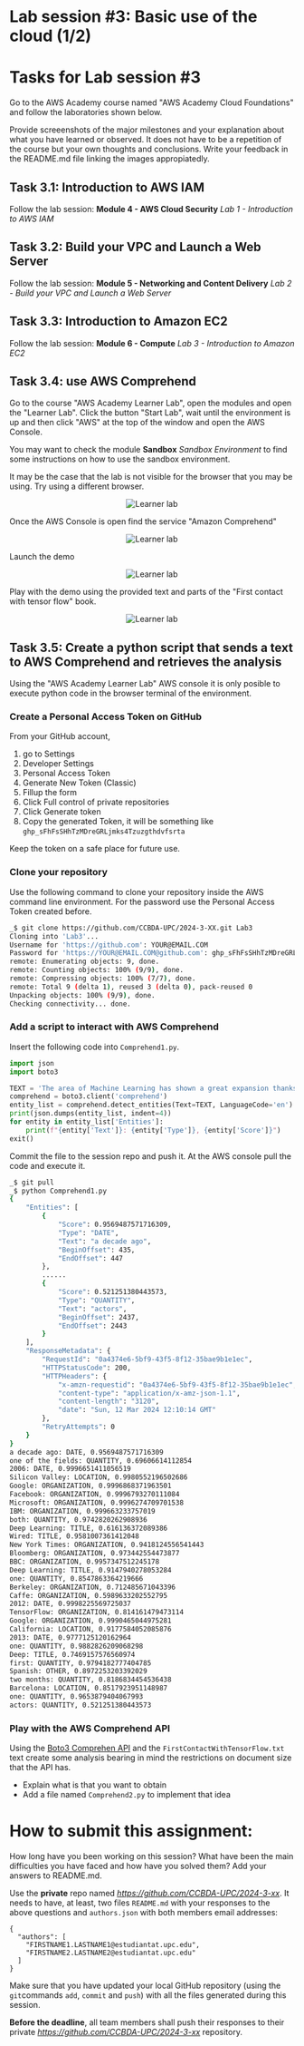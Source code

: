 # Lab session #3: Basic use of the cloud (1/2)

#  Tasks for Lab session #3

Go to the AWS Academy course named "AWS Academy Cloud Foundations" and follow the laboratories shown below.

Provide screeenshots of the major milestones and your explanation about what you have learned or observed. It does not have to be a repetition of the course but your own thoughts and conclusions. Write your feedback in the README.md file linking the images appropiatedly.

## Task 3.1: Introduction to AWS IAM

Follow the lab session: **Module 4 - AWS Cloud Security** *Lab 1 - Introduction to AWS IAM*

## Task 3.2: Build your VPC and Launch a Web Server

Follow the lab session: **Module 5 - Networking and Content Delivery** *Lab 2 - Build your VPC and Launch a Web Server*

## Task 3.3: Introduction to Amazon EC2

Follow the lab session: **Module 6 - Compute** *Lab 3 - Introduction to Amazon EC2*

## Task 3.4: use AWS Comprehend 

Go to the course "AWS Academy Learner Lab", open the modules and open the "Learner Lab". Click the button "Start Lab", wait until the environment is up and then click "AWS" at the top of the window and open the AWS Console.

You may want to check the module **Sandbox** *Sandbox Environment* to find some instructions on how to use the sandbox environment.

It may be the case that the lab is not visible for the browser that you may be using. Try using a different browser.

<p align="center"><img src="./images/Lab03-LearnerLab.jpeg " alt="Learner lab" title="Learner lab"/></p>

Once the AWS Console is open find the service "Amazon Comprehend"

<p align="center"><img src="./images/Lab03-AWSConsole.jpeg " alt="Learner lab" title="Learner lab"/></p>

Launch the demo
<p align="center"><img src="./images/Lab03-AWSComprehend.jpeg " alt="Learner lab" title="Learner lab"/></p>

Play with the demo using the provided text and parts of the "First contact with tensor flow" book.

<p align="center"><img src="./images/Lab03-AWSComprehendPlay.jpeg" alt="Learner lab" title="Learner lab"/></p>

## Task 3.5: Create a python script that sends a text to AWS Comprehend and retrieves the analysis

Using the "AWS Academy Learner Lab" AWS console it is only posible to execute python code in the browser terminal of the environment.

### Create a Personal Access Token on GitHub

From your GitHub account, 

1. go to Settings 
2. Developer Settings 
3. Personal Access Token 
4. Generate New Token (Classic)
5. Fillup the form 
6. Click Full control of private repositories
7. Click Generate token
8. Copy the generated Token, it will be something like ``ghp_sFhFsSHhTzMDreGRLjmks4Tzuzgthdvfsrta``

Keep the token on a safe place for future use.


### Clone your repository

Use the following command to clone your repository inside the AWS command line environment. For the password use the Personal Access Token created before.

```bash
_$ git clone https://github.com/CCBDA-UPC/2024-3-XX.git Lab3
Cloning into 'Lab3'...
Username for 'https://github.com': YOUR@EMAIL.COM
Password for 'https://YOUR@EMAIL.COM@github.com': ghp_sFhFsSHhTzMDreGRLjmks4Tzuzgthdvfsrta
remote: Enumerating objects: 9, done.
remote: Counting objects: 100% (9/9), done.
remote: Compressing objects: 100% (7/7), done.
remote: Total 9 (delta 1), reused 3 (delta 0), pack-reused 0
Unpacking objects: 100% (9/9), done.
Checking connectivity... done.
```

### Add a script to interact with AWS Comprehend

Insert the following code into `Comprehend1.py`.
```python
import json
import boto3

TEXT = 'The area of Machine Learning has shown a great expansion thanks to the co-development of key areas such as computing, massive data storage and Internet technologies. Many of the technologies and events of everyday life of many people are directly or indirectly influenced by automatic learning. Examples of technologies such as speech recognition, image classification on our phones or detection of spam emails, have enabled apps that a decade ago would have only sounded possible in science fiction. The use of learning in stock market models or medical models has impacted our society massively. In addition, cars with cruise control, drones and robots of all types will impact society in the not too distant future. Deep Learning, a subtype of Machine Learning, has undoubtedly been one of the fields which has had an explosive expansion since it was rediscovered in 2006. Indeed, many of the startups in Silicon Valley specialize in it, and big technology companies like Google, Facebook, Microsoft or IBM have both development and research teams. Deep Learning has generated interest even outside the university and research areas: a lot of specialized magazines (like Wired) and even generic ones (such as New York Times, Bloomberg or BBC) have written many articles about this subject. This interest has led many students, entrepreneurs and investors to join Deep Learning. Thanks to all the interest generated, several packages have been opened as "Open Source". Being one of the main promoters of the library we developed at Berkeley (Caffe) in 2012 as a PhD student, I can say that TensorFlow, presented in this book and also designed by Google (California), where I have been researching since 2013, will be one of the main tools that researchers and SME companies will use to develop their ideas about Deep Learning and Machine Learning. A guarantee of this is the number of engineers and top researchers who have participated in this project, culminated with the Open Sourcing. I hope this introductory book will help the reader interested in starting their adventure in this very interesting field. I would like to thank the author, whom I have the pleasure of knowing, the effort to disseminate this technology. He wrote this book (first Spanish version) in record time, two months after the open source project release was announced. This is another example of the vitality of Barcelona and its interest to be one of the actors in this technological scenario that undoubtedly will impact our future.'
comprehend = boto3.client('comprehend')
entity_list = comprehend.detect_entities(Text=TEXT, LanguageCode='en')
print(json.dumps(entity_list, indent=4))
for entity in entity_list['Entities']:
    print(f"{entity['Text']}: {entity['Type']}, {entity['Score']}")
exit()
```

Commit the file to the session repo and push it. At the AWS console pull the code and execute it.

```bash
_$ git pull
_$ python Comprehend1.py
{
    "Entities": [
        {
            "Score": 0.9569487571716309,
            "Type": "DATE",
            "Text": "a decade ago",
            "BeginOffset": 435,
            "EndOffset": 447
        },
        ......
        {
            "Score": 0.521251380443573,
            "Type": "QUANTITY",
            "Text": "actors",
            "BeginOffset": 2437,
            "EndOffset": 2443
        }
    ],
    "ResponseMetadata": {
        "RequestId": "0a4374e6-5bf9-43f5-8f12-35bae9b1e1ec",
        "HTTPStatusCode": 200,
        "HTTPHeaders": {
            "x-amzn-requestid": "0a4374e6-5bf9-43f5-8f12-35bae9b1e1ec",
            "content-type": "application/x-amz-json-1.1",
            "content-length": "3120",
            "date": "Sun, 12 Mar 2024 12:10:14 GMT"
        },
        "RetryAttempts": 0
    }
}
a decade ago: DATE, 0.9569487571716309
one of the fields: QUANTITY, 0.69606614112854
2006: DATE, 0.9996651411056519
Silicon Valley: LOCATION, 0.9980552196502686
Google: ORGANIZATION, 0.9996868371963501
Facebook: ORGANIZATION, 0.9996793270111084
Microsoft: ORGANIZATION, 0.9996274709701538
IBM: ORGANIZATION, 0.999663233757019
both: QUANTITY, 0.9742820262908936
Deep Learning: TITLE, 0.616136372089386
Wired: TITLE, 0.9581007361412048
New York Times: ORGANIZATION, 0.9418124556541443
Bloomberg: ORGANIZATION, 0.973442554473877
BBC: ORGANIZATION, 0.9957347512245178
Deep Learning: TITLE, 0.9147940278053284
one: QUANTITY, 0.8547863364219666
Berkeley: ORGANIZATION, 0.712485671043396
Caffe: ORGANIZATION, 0.5989633202552795
2012: DATE, 0.9998225569725037
TensorFlow: ORGANIZATION, 0.814161479473114
Google: ORGANIZATION, 0.9990465044975281
California: LOCATION, 0.9177584052085876
2013: DATE, 0.9777125120162964
one: QUANTITY, 0.9882826209068298
Deep: TITLE, 0.7469157576560974
first: QUANTITY, 0.9794182777404785
Spanish: OTHER, 0.8972253203392029
two months: QUANTITY, 0.8186834454536438
Barcelona: LOCATION, 0.8517923951148987
one: QUANTITY, 0.9653879404067993
actors: QUANTITY, 0.521251380443573
```

### Play with the AWS Comprehend API

Using the [Boto3 Comprehen API](https://boto3.amazonaws.com/v1/documentation/api/latest/reference/services/comprehend.html#client) and the `FirstContactWithTensorFlow.txt` text create some analysis bearing in mind the restrictions on document size that the API has.

- Explain what is that you want to obtain
- Add a file named ``Comprehend2.py`` to implement that idea



# How to submit this assignment:

How long have you been working on this session? What have been the main difficulties you have faced and how have you solved them? Add your answers to README.md.

Use the **private** repo named *https://github.com/CCBDA-UPC/2024-3-xx*. It needs to have, at least, two files `README.md` with your responses to the above questions and `authors.json` with both members email addresses:

```json5
{
  "authors": [
    "FIRSTNAME1.LASTNAME1@estudiantat.upc.edu",
    "FIRSTNAME2.LASTNAME2@estudiantat.upc.edu"
  ]
}
```


Make sure that you have updated your local GitHub repository (using the `git`commands `add`, `commit` and `push`) with all the files generated during this session. 

**Before the deadline**, all team members shall push their responses to their private *https://github.com/CCBDA-UPC/2024-3-xx* repository.